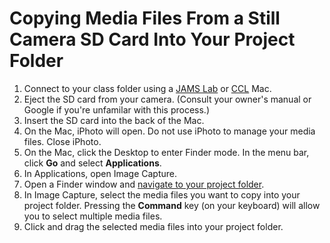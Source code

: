 # Copying Media Files From a Still Camera SD Card Into Your Project Folder

1. Connect to your class folder using a [JAMS Lab](https://jjloomis.gitbooks.io/file-and-folder-management/content/connecting-in-jams-lab.html) or [CCL](https://jjloomis.gitbooks.io/file-and-folder-management/content/connecting-in-campus-computer-lab.html) Mac.
2. Eject the SD card from your camera. \(Consult your owner's manual or Google if you're unfamilar with this process.\)
3. Insert the SD card into the back of the Mac. 
4. On the Mac, iPhoto will open. Do not use iPhoto to manage your media files. Close iPhoto.
5. On the Mac, click the Desktop to enter Finder mode. In the menu bar, click **Go** and select **Applications**.
6. In Applications, open Image Capture.
7. Open a Finder window and [navigate to your project folder](https://jjloomis.gitbooks.io/file-and-folder-management/content/navigating-folder-tree.html).
8. In Image Capture, select the media files you want to copy into your project folder. Pressing the **Command** key \(on your keyboard\) will allow you to select multiple media files.
9. Click and drag the selected media files into your project folder.



